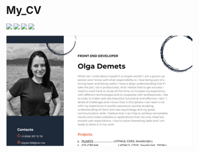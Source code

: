 # My_CV

![](https://img.shields.io/badge/-HTML-FB6D3A)
![](https://img.shields.io/badge/-CSS-FB6D3A)
![](https://img.shields.io/badge/-SVG-FB6D3A)
![](https://img.shields.io/badge/-Adaptive%20design-FB6D3A)

![screenshot](/screenshot_resume.jpg)
